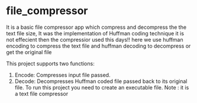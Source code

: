 # file_compressor
It is a basic file compressor app which compress and decompress the the text file size, It was the implementation of Huffman coding technique
it is not effecient then the compressior used this days!!
here we use huffman encoding to compress the text file 
and huffman decoding to decompress or get the original file

This project supports two functions:
1) Encode: Compresses input file passed.
2) Decode: Decompresses Huffman coded file passed back to its original file.
To run this project you need to create an executable file.
Note : it is a text file compressor
